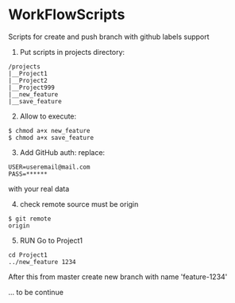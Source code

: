 # WorkFlowScripts
Scripts for create and push branch with github labels support

1. Put scripts in projects directory:
```
/projects
|__Project1
|__Project2
|__Project999
|__new_feature
|__save_feature
```

2. Allow to execute:
```
$ chmod a+x new_feature
$ chmod a+x save_feature
```
3. Add GitHub auth:
replace:
```
USER=useremail@mail.com
PASS=******
```
with your real data

4. check remote source must be origin
```
$ git remote 
origin
```
5. RUN
Go to Project1
```
cd Project1
../new_feature 1234
```
After this from master create new branch with name 'feature-1234'

... to be continue

